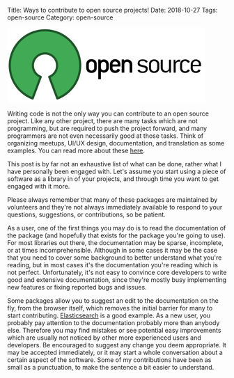 Title: Ways to contribute to open source projects!
Date: 2018-10-27
Tags: open-source
Category: open-source

![OpenSource](files/img/20181027-opensource.png)

Writing code is not the only way you can contribute to an open source project.
Like any other project, there are many tasks which are not programming, but are
required to push the project forward, and many programmers are not even
necessarily good at those tasks. Think of organizing meetups, UI/UX design,
documentation, and translation as some examples. You can read more about these
[here](https://opensource.com/life/16/1/8-ways-contribute-open-source-without-writing-code).

This post is by far not an exhaustive list of what can be done, rather what I
have personally been engaged with. Let's assume you start using a piece of
software as a library in of your projects, and through time you want to get
engaged with it more.

Please always remember that many of these packages are maintained by volunteers
and they're not always immediately available to respond to your questions,
suggestions, or contributions, so be patient.

As a user, one of the first things you may do is to read the documentation of
the package (and hopefully that exists for the package you're going to use). For
most libraries out there, the documentation may be sparse, incomplete, or at
times incomprehensible. Although in some cases it may be the case that you need
to cover some background to better understand what you're reading, but in most
cases it's the documentation you're reading which is not perfect. Unfortunately,
it's not easy to convince core developers to write good and extensive
documentation, since they're mostly busy implementing new features or fixing
reported bugs and issues.

Some packages allow you to suggest an edit to the documentation on the fly, from
the browser itself, which removes the initial barrier for many to start
contributing.
[Elasticsearch](https://www.elastic.co/guide/en/elasticsearch/reference/current/getting-started.html)
is a good example. As a new user, you probably pay attention to the
documentation probably more than anybody else. Therefore you may find mistakes
or see potential easy improvements which are usually not noticed by other more
experienced users and developers. Be encouraged to suggest any change you deem
appropriate. It may be accepted immediately, or it may start a whole
conversation about a certain aspect of the software. Some of my contributions
have been as small as a punctuation, to make the sentence a bit easier to
understand.
